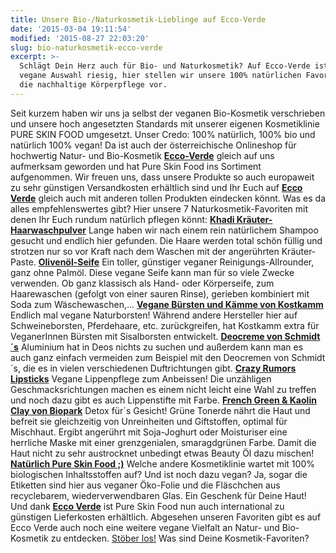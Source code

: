 ```yaml
---
title: Unsere Bio-/Naturkosmetik-Lieblinge auf Ecco-Verde
date: '2015-03-04 19:11:54'
modified: '2015-08-27 22:03:20'
slug: bio-naturkosmetik-ecco-verde
excerpt: >-
  Schlägt Dein Herz auch für Bio- und Naturkosmetik? Auf Ecco-Verde ist die
  vegane Auswahl riesig, hier stellen wir unsere 100% natürlichen Favoriten für
  die nachhaltige Körperpflege vor.
---
```


Seit kurzem haben wir uns ja selbst der veganen Bio-Kosmetik verschrieben und unsere hoch angesetzten Standards mit unserer eigenen Kosmetiklinie PURE SKIN FOOD umgesetzt. Unser Credo: 100% natürlich, 100% bio und natürlich 100% vegan! Da ist auch der österreichische Onlineshop für hochwertig Natur- und Bio-Kosmetik [**Ecco-Verde**](http://www.ecco-verde.at/) gleich auf uns aufmerksam geworden und hat Pure Skin Food ins Sortiment aufgenommen. Wir freuen uns, dass unsere Produkte so auch europaweit zu sehr günstigen Versandkosten erhältlich sind und Ihr Euch auf [**Ecco Verde**](http://www.ecco-verde.at/) gleich auch mit anderen tollen Produkten eindecken könnt. Was es da alles empfehlenswertes gibt? Hier unsere 7 Naturkosmetik-Favoriten mit denen Ihr Euch rundum natürlich pflegen könnt: [**Khadi Kräuter-Haarwaschpulver**](http://www.ecco-verde.at/__fl/suche/krauter-haarwaschpulver?&search=khadi) Lange haben wir nach einem rein natürlichem Shampoo gesucht und endlich hier gefunden. Die Haare werden total schön füllig und strotzen nur so vor Kraft nach dem Waschen mit der angerührten Kräuter-Paste. [**Olivenöl-Seife**](http://www.ecco-verde.at/themen/vegan/olive-marseille) Ein toller, günstiger veganer Reinigungs-Allrounder, ganz ohne Palmöl. Diese vegane Seife kann man für so viele Zwecke verwenden. Ob ganz klassisch als Hand- oder Körperseife, zum Haarewaschen (gefolgt von einer sauren Rinse), gerieben kombiniert mit Soda zum Wäschewaschen,... [**Vegane Bürsten und Kämme von Kostkamm**](http://www.ecco-verde.at/kostkamm) Endlich mal vegane Naturborsten! Während andere Hersteller hier auf Schweineborsten, Pferdehaare, etc. zurückgreifen, hat Kostkamm extra für VeganerInnen Bürsten mit Sisalborsten entwickelt. [**Deocreme von Schmidt´s**](http://www.ecco-verde.at/schmidts-deodorant) Aluminium hat in Deos nichts zu suchen und außerdem kann man es auch ganz einfach vermeiden zum Beispiel mit den Deocremen von Schmidt´s, die es in vielen verschiedenen Duftrichtungen gibt. [**Crazy Rumors Lipsticks**](http://www.ecco-verde.at/crazy-rumors) Vegane Lippenpflege zum Anbeissen! Die unzähligen Geschmacksrichtungen machen es einem nicht leicht eine Wahl zu treffen und noch dazu gibt es auch Lippenstifte mit Farbe. [**French Green & Kaolin Clay von Biopark**](http://www.ecco-verde.at/__fl/suche/kaolin-clay?&search=kaolin) Detox für´s Gesicht! Grüne Tonerde nährt die Haut und befreit sie gleichzeitig von Unreinheiten und Giftstoffen, optimal für Mischhaut. Ergibt angerührt mit Soja-Joghurt oder Moisturiser eine herrliche Maske mit einer grenzgenialen, smaragdgrünen Farbe. Damit die Haut nicht zu sehr austrocknet unbedingt etwas Beauty Öl dazu mischen! [**Natürlich Pure Skin Food ;)**](http://www.ecco-verde.at/suche?keyword=Pure+Skin+Food) Welche andere Kosmetiklinie wartet mit 100% biologischen Inhaltsstoffen auf? Und ist noch dazu vegan? Ja, sogar die Etiketten sind hier aus veganer Öko-Folie und die Fläschchen aus recyclebarem, wiederverwendbaren Glas. Ein Geschenk für Deine Haut! Und dank [**Ecco Verde**](http://www.ecco-verde.com/pure-skin-food) ist Pure Skin Food nun auch international zu günstigen Lieferkosten erhältlich. Abgesehen unseren Favoriten gibt es auf Ecco Verde auch noch eine weitere vegane Vielfalt an Natur- und Bio-Kosmetik zu entdecken. [Stöber los!](http://www.ecco-verde.de/) Was sind Deine Kosmetik-Favoriten?
